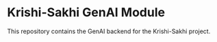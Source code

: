 # Krishi-Sakhi GenAI Module
This repository contains the GenAI backend for the Krishi-Sakhi project.
